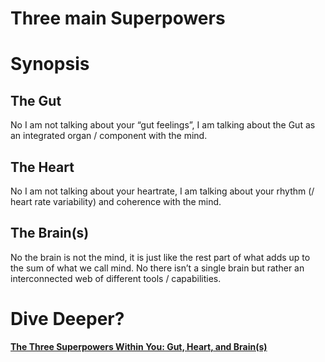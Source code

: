 # Three main Superpowers

# Synopsis

## The Gut

No I am not talking about your “gut feelings”, I am talking about the Gut as an integrated organ / component with the mind.

## The Heart

No I am not talking about your heartrate, I am talking about your rhythm (/ heart rate variability) and coherence with the mind.

## The Brain(s)

No the brain is not the mind, it is just like the rest part of what adds up to the sum of what we call mind. No there isn’t a single brain but rather an interconnected web of different tools / capabilities.

# Dive Deeper?

[**The Three Superpowers Within You: Gut, Heart, and Brain(s)**](The%20Three%20Superpowers%20Within%20You%20Gut,%20Heart,%20and%20B%20d536852130654d1692049b7fce582bc3.md)